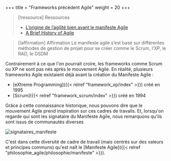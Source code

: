 +++
title = "Frameworks précèdent Agile"
weight = 20
+++

> [!ressource] Ressources
> - [L’origine de l’agilité bien avant le manifeste Agile](https://blog.myagilepartner.fr/index.php/2017/10/05/l-origine-de-l-agilite-bien-avant-le-manifeste-agile/)
> - [A Brief History of Agile](https://awarenessagents.wordpress.com/2018/07/11/a-brief-history-of-agile/)

> [!affirmation] Affirmation
> Le manifeste agile s’est basé sur différentes méthodes de gestion de projet pour se créer comme le Scrum, l’XP, le RAD, le DSDM

Contrairement à ce que l'on pourrait croire, les frameworks comme Scrum ou XP ne sont pas nés après le mouvement Agile. En réalité, plusieurs frameworks Agile existaient déjà avant la création du Manifeste Agile :
- [eXtreme Programming]({{< relref "framework_xp/index" >}}) créé en 1995
- [Scrum]({{< relref "framework_scrum/index" >}}) créé en 1994

Grâce à cette connaissance historique, nous pouvons dire que le mouvement Agile prend inspiration sur ces cadres de travails. Et, lorsqu'on regarde qui sont les signataire du Manifeste Agile, nous remarquons qu'ils sont issus de communautés diverses

![signataires_manifeste](signataires_manifeste.png)

C'est dans cette diversité de cadre de travail (mais centrés sur des valeurs et principes communs) qu'est naît le [Manifeste Agile]({{< relref "philosophie_agile/philosophie/manifeste" >}}).